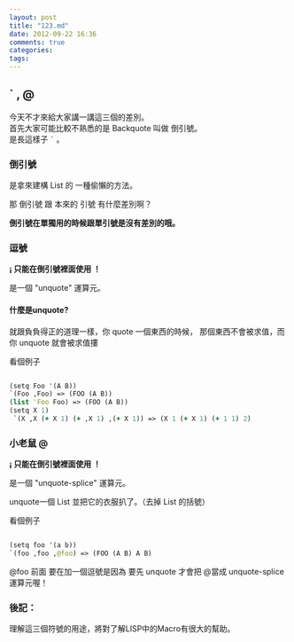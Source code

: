 ```yaml
---
layout: post
title: "123.md"
date: 2012-09-22 16:36
comments: true
categories: 
tags: 
---
```

## ` , @

今天不才來給大家講一講這三個的差別。    
首先大家可能比較不熟悉的是 Backquote 叫做 倒引號。    
是長這樣子 `` ` `` 。

<!--more-->

### 倒引號

是拿來建構 List 的 一種偷懶的方法。

那 倒引號 跟 本來的 引號 有什麼差別啊？

<strong>倒引號在單獨用的時候跟單引號是沒有差別的哦。</strong>

### 逗號 

<strong> ¡ 只能在倒引號裡面使用 ！ </strong>

是一個 "unquote" 運算元。

#### 什麼是unquote? 
就跟負負得正的道理一樣，你 quote 一個東西的時候，
那個東西不會被求值，而你 unquote 就會被求值摟

看個例子

``` clojure

(setq Foo '(A B)) 
`(Foo ,Foo) => (FOO (A B))
(list 'Foo Foo) => (FOO (A B))
(setq X 1) 
 `(X ,X (+ X 1) (+ ,X 1) ,(+ X 1)) => (X 1 (+ X 1) (+ 1 1) 2)

```

### 小老鼠 @

<strong> ¡ 只能在倒引號裡面使用 ！ </strong>

是一個 "unquote-splice" 運算元。

unquote一個 List 並把它的衣服扒了。（去掉 List 的括號）

看個例子

``` clojure

(setq foo '(a b))
`(foo ,foo ,@foo) => (FOO (A B) A B)

```

@foo 前面 要在加一個逗號是因為 要先 unquote 才會把 @當成 unquote-splice 運算元喔！


### 後記：

理解這三個符號的用途，將對了解LISP中的Macro有很大的幫助。